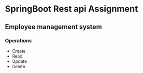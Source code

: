 # SpringBoot Rest api Assignment 

## Employee management system
### Operations
- Create 
- Read
- Update
- Delete 
